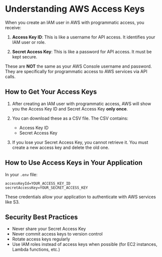 # Understanding AWS Access Keys

When you create an IAM user in AWS with programmatic access, you receive:

1. **Access Key ID**: This is like a username for API access. It identifies your IAM user or role.

2. **Secret Access Key**: This is like a password for API access. It must be kept secure.

These are **NOT** the same as your AWS Console username and password. They are specifically for programmatic access to AWS services via API calls.

## How to Get Your Access Keys

1. After creating an IAM user with programmatic access, AWS will show you the Access Key ID and Secret Access Key **only once**.

2. You can download these as a CSV file. The CSV contains:
   - Access Key ID
   - Secret Access Key

3. If you lose your Secret Access Key, you cannot retrieve it. You must create a new access key and delete the old one.

## How to Use Access Keys in Your Application

In your `.env` file:
```
accessKeyId=YOUR_ACCESS_KEY_ID
secretAccessKey=YOUR_SECRET_ACCESS_KEY
```

These credentials allow your application to authenticate with AWS services like S3.

## Security Best Practices

- Never share your Secret Access Key
- Never commit access keys to version control
- Rotate access keys regularly
- Use IAM roles instead of access keys when possible (for EC2 instances, Lambda functions, etc.)